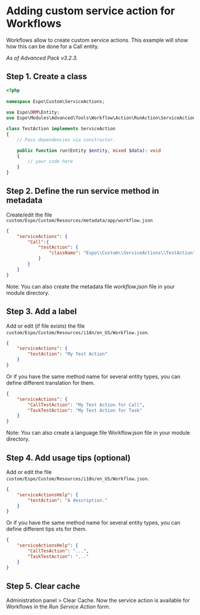 # Adding custom service action for Workflows

Workflows allow to create custom service actions. This example will show how this can be done for a Call entity.

*As of Advanced Pack v3.2.3.*

## Step 1. Create a class

```php
<?php
 
namespace Espo\Custom\ServiceActions;
 
use Espo\ORM\Entity;
use Espo\Modules\Advanced\Tools\Workflow\Action\RunAction\ServiceAction;

class TestAction implements ServiceAction
{
    // Pass dependencies via constructor.

    public function run(Entity $entity, mixed $data): void
    {
        // your code here
    }
}
```

## Step 2. Define the run service method in metadata

Create/edit the file `custom/Espo/Custom/Resources/metadata/app/workflow.json`

```json
{
    "serviceActions": {
        "Call":{
            "testAction": {
                "className": "Espo\\Custom\\ServiceActions\\TestAction"
            }
        }
    }
}
```

Note: You can also create the metadata file *workflow.json* file in your module directory.

## Step 3. Add a label

Add or edit (if file exists) the file `custom/Espo/Custom/Resources/i18n/en_US/Workflow.json`.

```json
{
    "serviceActions": {
        "testAction": "My Test Action"
    }
}
```

Or if you have the same method name for several entity types, you can define different translation for them.

```json
{
    "serviceActions": {
        "CallTestAction": "My Test Action for Call",
        "TaskTestAction": "My Test Action for Task"
    }
}
```
Note: You can also create a language file Workflow.json file in your module directory.

## Step 4. Add usage tips (optional)

Add or edit the file `custom/Espo/Custom/Resources/i18n/en_US/Workflow.json`.

```json
{
    "serviceActionsHelp": {
        "testAction": "A description."
    }
}
```

Or if you have the same method name for several entity types, you can define different tips xts for them.

```json
{
    "serviceActionsHelp": {
        "CallTesAction": "...",
        "TaskTestAction": "..."
    }
}
```

## Step 5. Clear cache

Administration panel > Clear Cache. Now the service action is available for Workflows in the *Run Service Action* form.
